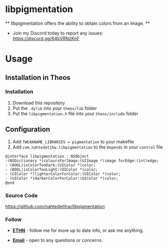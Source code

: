 # libpigmentation

** libpigmentation offers the ability to obtain colors from an image. **

* Join my Discord today to report any issues: https://discord.gg/64kVRNzKnF

# Usage

## Installation in Theos

### Installation

1. Download this repository
2. Put the `.dylib` into your `theos/lib` folder
3. Put the `libpigmentation.h` file into your `theos/include` folder

## Configuration
1. Add `TWEAKNAME_LIBRARIES = pigmentation` to your makefile
2. Add `com.nahtedetihw.libpigmentation` to the `Depends` in your `control` file

```objc
@interface libpigmentation : NSObject
-(NSDictionary *)coloursForImage:(UIImage *)image forEdge:(int)edge;
- (BOOL)isColorTooDark:(UIColor *)color;
- (BOOL)isColorTooLight:(UIColor *)color;
- (UIColor *)lighterColorForColor:(UIColor *)color;
- (UIColor *)darkerColorForColor:(UIColor *)color;
@end
```

### Source Code
https://github.com/nahtedetihw/libpigmentation

### Follow

* [**ETHN**](https://twitter.com/ethanwhited) - follow me for more up to date info, or ask me anything.

* [**Email**](mailto:ethanwhited2208@gmail.com) - open to any questions or concerns.
